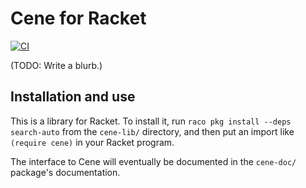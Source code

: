 # Cene for Racket

[![CI](https://github.com/era-platform/cene-for-racket/actions/workflows/ci.yml/badge.svg)](https://github.com/era-platform/cene-for-racket/actions/workflows/ci.yml)

(TODO: Write a blurb.)


## Installation and use

This is a library for Racket. To install it, run `raco pkg install --deps search-auto` from the `cene-lib/` directory, and then put an import like `(require cene)` in your Racket program.

The interface to Cene will eventually be documented in the `cene-doc/` package's documentation.
